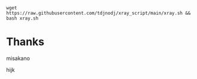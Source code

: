 ```shell
wget https://raw.githubusercontent.com/tdjnodj/xray_script/main/xray.sh && bash xray.sh
```

# Thanks

misakano

hijk
